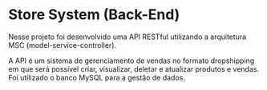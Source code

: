 # Store System (Back-End)

Nesse projeto foi desenvolvido uma API RESTful utilizando a arquitetura MSC (model-service-controller).

A API é um sistema de gerenciamento de vendas no formato dropshipping em que será possível criar, visualizar, deletar e atualizar produtos e vendas. Foi utilizado o banco MySQL para a gestão de dados.
